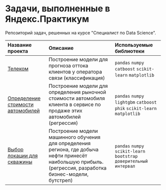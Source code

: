 # Задачи, выполненные в Яндекс.Практикум

Репозиторий задач, решенных на курсе "Специалист по Data Science".

| Название проекта | Описание | Используемые библиотеки | 
| :---------------------- | :---------------------- | :---------------------- |
| [Телеком](telecom) | Построение модели для прогноза оттока клиентов у оператора связи (классификация)| `pandas` `numpy` `catboost` `scikit-learn` `matplotlib`|
| [Определение стоимости автомобилей](auto-price) | Построение модели для определения рыночной стоимости автомобиля клиента в сервисе по продаже этих автомобилей (регрессия) | `pandas` `numpy` `lightgbm` `catboost` `phik` `scikit-learn` `matplotlib`|
| [Выбор локации для скважины](geo-data) | Построение модели машинного обучения для определения региона, где добыча нефти принесёт наибольшую прибыль. (регрессия, разработка бизнес-модели, бутстреп) | `pandas` `numpy` `scikit-learn` `bootstrap` `доверительный интервал`|
